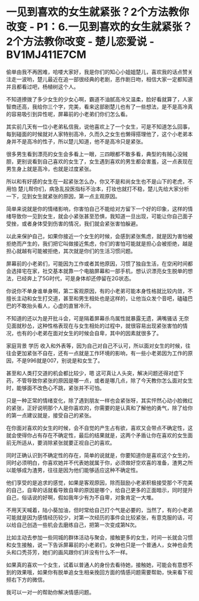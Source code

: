 # 一见到喜欢的女生就紧张？2个方法教你改变 - P1：6.一见到喜欢的女生就紧张？2个方法教你改变 - 楚儿恋爱说 - BV1MJ411E7CM

偷单由我不再困难，哈喽大家好，我是你们的知心小姐姐楚儿，喜欢我的话点赞关注走一波哟，楚儿最近在追一部很经典的老剧，恶作剧日吻，相信大家一定都知道并且都看过吧，杨植树这个人。

不知道撩拨了多少女生的少女心啊，霸道不油腻高冷又温柔，脸好看就算了，人家智商还高，我给你三个字，完美，看来这部剧楚儿也有了一些想法，是不是高冷真的容易吸引到异性呢，屏幕前的小老弟们你们怎么看。

其实前几天有一位小老弟私信我，说他喜欢上了一个女生，可是不知道怎么回事，每到碰面的时候就对人家特别高冷，久而久之女生也懒得搭理他了，这个小老弟本身并不是高冷的性子，所以楚儿知道，他不是高冷只是紧张。

很多男生看到漂亮的女生会多看上一眼，三四眼都不敢多看，典型的有贼心没贼胆，更别说看到自己喜欢的女生了，女生遇到喜欢的男生都会害羞，这一点表现在男生身上就是高冷，也就是过度紧张。

所以和有好感的女生在一起紧张怎么办，你又不是和尚女生也不是山下的老虎，不用怕 楚儿帮你们，病急乱投医指标不治本，打妆也就打不稳，楚儿先给大家分析一下，见到女生就紧张的原因，第一点主观原因。

简单来说就是你的情绪影响，你害怕自己不能给对方留下一个好的印象，这样的情绪导致你一见到女生，就会小紧张甚至恐惧，我知道一旦出现，可能让你自己面子受挫，或者身体受到伤害的情况，我们就会紧张害怕躲避。

以此来保护自己，如果你接近一个女生的时候，会感到紧张焦虑，就是因为害怕被拒绝而产生的，我们把它叫做接近焦虑，你们的害怕可能就是担心会被拒绝，越是担心就越有可能被拒绝，其次就是你们的生活习惯问题。

屏幕前的小老弟们，可能因为工作或者其他原因，习惯了独自生活，在空闲时间都会选择宅在家，社交基本就靠一个电脑屏幕和一部手机，想认识漂亮女生脱单的想法，已经奔上了5G时代，可是身体却还停留在2G状态。

你说你不单身谁单身啊，第二客观原因，有的小老弟可能本身性格就比较内敛，不擅长主动和女生打交道，甚至和男生相处也是这样的，让他当众发个音吧，磕磕巴巴的不敢抬头看人，心虚的直冒冷汗。

不知道的还以为是开批斗会，可是隔着屏幕杀鸟属性就暴露无遗，满嘴骚话 无奈见面就秒怂，这种性格表现在与女生相处的过程中，就很容易出现紧张害怕的情况，也有的小老弟在面对女生的时候会自卑，其中的因素就很多了。

家庭背景 学历 收入和外表等，因为自己对自己不认可，所以面对女生的时候，往往会更加紧张不自在，还有一点就是工作环境的影响，有一些小老弟因为工作的原因，不是996就是007，别说是和女生了。

甚至和人类打交道的机会都比较少，嗯 这可真让人头突，解决问题还得对症下药，不管导致你紧张的原因是哪一点，或者是哪几点，除了今天教你怎么面对女生时，能够面不改色心不跳，紧张并不可怕。

只是一种正常的情绪变化，除了遇到朋友一样也会紧张呀，其实怦然心动小脸微红的紧张，正好说明那个人是你喜欢的，你需要的是认真和了解他的勇气，除了给你的第一点建议就是，接受自己的紧张。

在你面对喜欢的女生的时候，会不自觉的产生占有欲，喜欢又会带点不确定性，这就会使得你占有存在不确定性，最后的结果就是，这两个矛盾让你在喜欢的女生面前无所适从，要消除紧张就要正视自己的喜欢。

同时正确认识到不确定性的存在，简单的说就是，你要知道你是喜欢这个女生的，同时必须明白，你喜欢她并不代表她就属于你，必须做好空欢喜的准备，渣男之所以能够成为渣男，往往是因为他们能够适应这种不确定性。

他们享受的是追求的感觉，如果是客观原因，除而鼓励小老弟积极接受那个不完美的自己，自卑的话就看导致自卑的原因是哪个，给自己更多的正面暗示，同时提升自己，俗话说的好啊，假如我年少有为不自卑，对象肯定一大堆。

不用天天喊着，陆小葵加油，但时常给自己打个气是必要的，当然了，有的小老弟可能就是因为感情经历较少，对第一次经历的事件会比较紧张，有意克服的话，可以给自己创造一些机会去磨练自己，把第一次变成第N次。

比如主动去参加一些同城的群体活动与聚会，接触更多的女生，时间一长就会习惯和女生接触，说一下告诉屏幕前的小老弟们，女神也只是一个普通人，女神也会秃头和口秃芬芳，她们的画风跟你们并没有什么不一样。

如果真的喜欢一个女生，试着以普通人的身份去看待她，接触她，可能会有意想不到的效果哦，如果你有脱单追女生相亲挽回方面的情感问题需要帮助，快来看下视频右下方的微信。

我可以一对一的帮助你解决情感问题。